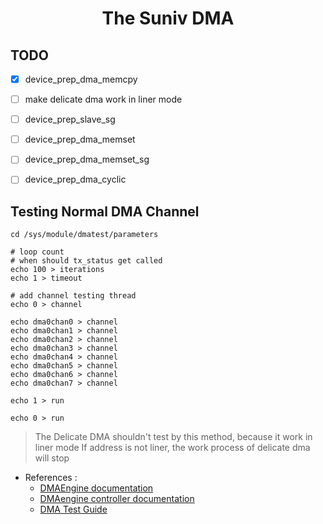 <h1 align="center">The Suniv DMA</h1>

TODO
------------------------------

- [x] device_prep_dma_memcpy

- [ ] make delicate dma work in liner mode

- [ ] device_prep_slave_sg

- [ ] device_prep_dma_memset

- [ ] device_prep_dma_memset_sg

- [ ] device_prep_dma_cyclic

Testing Normal DMA Channel
------------------------------
```shell
cd /sys/module/dmatest/parameters

# loop count
# when should tx_status get called
echo 100 > iterations
echo 1 > timeout

# add channel testing thread
echo 0 > channel

echo dma0chan0 > channel
echo dma0chan1 > channel
echo dma0chan2 > channel
echo dma0chan3 > channel
echo dma0chan4 > channel
echo dma0chan5 > channel
echo dma0chan6 > channel
echo dma0chan7 > channel

echo 1 > run

echo 0 > run

```
> The Delicate DMA shouldn't test by this method, because it work in liner mode
> If address is not liner, the work process of delicate dma will stop

- References :
    - [DMAEngine documentation](https://docs.kernel.org/driver-api/dmaengine/index.html)
    - [DMAengine controller documentation](https://docs.kernel.org/driver-api/dmaengine/provider.html)
    - [DMA Test Guide](https://docs.kernel.org/driver-api/dmaengine/dmatest.html)
